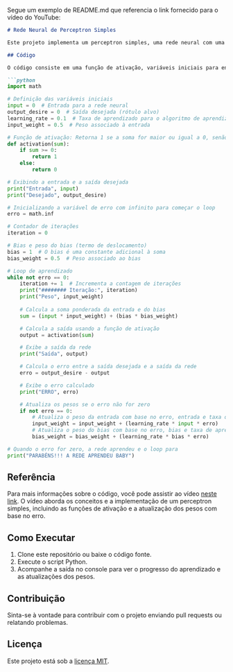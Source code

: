 Segue um exemplo de README.md que referencia o link fornecido para o vídeo do YouTube:

```markdown
# Rede Neural de Perceptron Simples

Este projeto implementa um perceptron simples, uma rede neural com uma única entrada e um único neurônio. O objetivo do código é ajustar os pesos para que a saída da rede corresponda ao valor desejado para uma determinada entrada.

## Código

O código consiste em uma função de ativação, variáveis iniciais para entrada, saída desejada, pesos e taxa de aprendizado, além de um loop que atualiza os pesos com base no erro até que a saída da rede seja igual à saída desejada.

```python
import math

# Definição das variáveis iniciais
input = 0  # Entrada para a rede neural
output_desire = 0  # Saída desejada (rótulo alvo)
learning_rate = 0.1  # Taxa de aprendizado para o algoritmo de aprendizado
input_weight = 0.5  # Peso associado à entrada

# Função de ativação: Retorna 1 se a soma for maior ou igual a 0, senão retorna 0
def activation(sum):
    if sum >= 0:
        return 1
    else:
        return 0

# Exibindo a entrada e a saída desejada
print("Entrada", input)
print("Desejado", output_desire)

# Inicializando a variável de erro com infinito para começar o loop
erro = math.inf

# Contador de iterações
iteration = 0

# Bias e peso do bias (termo de deslocamento)
bias = 1  # O bias é uma constante adicional à soma
bias_weight = 0.5  # Peso associado ao bias

# Loop de aprendizado
while not erro == 0:
    iteration += 1  # Incrementa a contagem de iterações
    print("######## Iteração:", iteration)
    print("Peso", input_weight)
    
    # Calcula a soma ponderada da entrada e do bias
    sum = (input * input_weight) + (bias * bias_weight)

    # Calcula a saída usando a função de ativação
    output = activation(sum)

    # Exibe a saída da rede
    print("Saída", output)

    # Calcula o erro entre a saída desejada e a saída da rede
    erro = output_desire - output

    # Exibe o erro calculado
    print("ERRO", erro)

    # Atualiza os pesos se o erro não for zero
    if not erro == 0:
        # Atualiza o peso da entrada com base no erro, entrada e taxa de aprendizado
        input_weight = input_weight + (learning_rate * input * erro)
        # Atualiza o peso do bias com base no erro, bias e taxa de aprendizado
        bias_weight = bias_weight + (learning_rate * bias * erro)

# Quando o erro for zero, a rede aprendeu e o loop para
print("PARABÉNS!!! A REDE APRENDEU BABY")
```

## Referência

Para mais informações sobre o código, você pode assistir ao vídeo [neste link](https://www.youtube.com/watch?v=I8MkOHFOmhc). O vídeo aborda os conceitos e a implementação de um perceptron simples, incluindo as funções de ativação e a atualização dos pesos com base no erro.

## Como Executar

1. Clone este repositório ou baixe o código fonte.
2. Execute o script Python.
3. Acompanhe a saída no console para ver o progresso do aprendizado e as atualizações dos pesos.

## Contribuição

Sinta-se à vontade para contribuir com o projeto enviando pull requests ou relatando problemas.

## Licença

Este projeto está sob a [licença MIT](LICENSE.md).
```